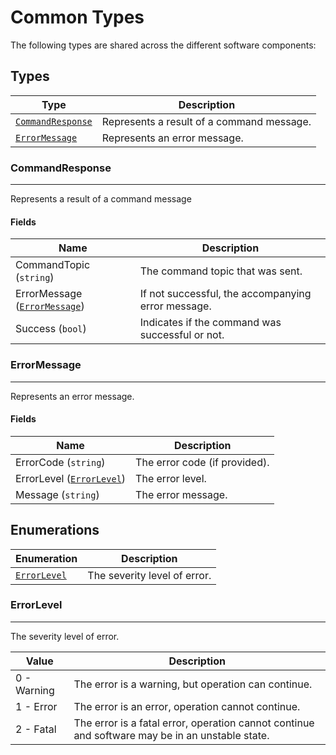 # Common Types
The following types are shared across the different software components:

## Types
Type                                   | Description
---------------------------------------|------------------------------------------
[`CommandResponse`](#commandresponse)  | Represents a result of a command message.
[`ErrorMessage`](#errormessage)        | Represents an error message.

### CommandResponse
---
Represents a result of a command message

#### Fields
Name                                           | Description
-----------------------------------------------|---------------------------------------------------
CommandTopic (`string`)                        | The command topic that was sent.
ErrorMessage ([`ErrorMessage`](#errormessage)) | If not successful, the accompanying error message.
Success (`bool`)                               | Indicates if the command was successful or not.

### ErrorMessage
---
Represents an error message.

#### Fields
Name                                     | Description
-----------------------------------------|------------------------------
ErrorCode (`string`)                     | The error code (if provided).
ErrorLevel ([`ErrorLevel`](#errorlevel)) | The error level.
Message (`string`)                       | The error message.


## Enumerations
Enumeration                 | Description
----------------------------|-----------------------------
[`ErrorLevel`](#errorlevel) | The severity level of error.

### ErrorLevel
---
The severity level of error.

Value       | Description
------------|------------------------------------------------------------------------------------------------
0 - Warning | The error is a warning, but operation can continue.
1 - Error   | The error is an error, operation cannot continue.
2 - Fatal   | The error is a fatal error, operation cannot continue and software may be in an unstable state.
